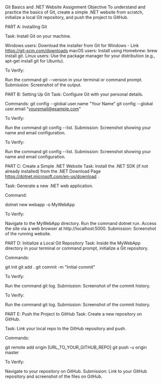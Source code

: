 Git Basics and .NET Website Assignment
Objective
To understand and practice the basics of Git, create a simple .NET website from scratch, initialize a local Git repository, and push the project to GitHub.

PART A: Installing Git

Task: Install Git on your machine.

Windows users: Download the installer from Git for Windows - Link https://git-scm.com/downloads
macOS users: Install using Homebrew: brew install git.
Linux users: Use the package manager for your distribution (e.g., apt-get install git for Ubuntu).

To Verify:

Run the command git --version in your terminal or command prompt.
Submission: Screenshot of the output.

PART B: Setting Up Git
Task: Configure Git with your personal details.

Commands:
 git config --global user.name "Your Name"
git config --global user.email "youremail@example.com"

To Verify:

Run the command git config --list.
Submission: Screenshot showing your name and email configuration.


To Verify:

Run the command git config --list.
Submission: Screenshot showing your name and email configuration.

PART C: Create a Simple .NET Website
Task: Install the .NET SDK (if not already installed) from the .NET Download Page https://dotnet.microsoft.com/en-us/download .

Task: Generate a new .NET web application.

Command:

dotnet new webapp -o MyWebApp


To Verify:

Navigate to the MyWebApp directory.
Run the command dotnet run.
Access the site via a web browser at http://localhost:5000.
Submission: Screenshot of the running website.

PART D: Initialize a Local Git Repository
Task: Inside the MyWebApp directory in your terminal or command prompt, initialize a Git repository.

Commands:

git init
git add .
git commit -m "Initial commit"


To Verify:

Run the command git log.
Submission: Screenshot of the commit history.


To Verify:

Run the command git log.
Submission: Screenshot of the commit history.

PART E: Push the Project to GitHub
Task: Create a new repository on GitHub.

Task: Link your local repo to the GitHub repository and push.

Commands:

git remote add origin [URL_TO_YOUR_GITHUB_REPO]
git push -u origin master

To Verify:

Navigate to your repository on GitHub.
Submission: Link to your GitHub repository and screenshot of the files on GitHub.
